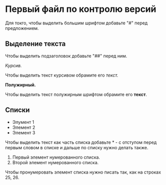# Первый файл по контролю версий

Для токго, чтобы выделить большим шрифтом добавьте "#" перед предложением.

## Выделение текста

Чтобы выделить подзаголовок добавьте "##" перед ним.

*Курсив.*

Чтобы выделить текст курсивом обрамите его *текст.*

**Полужирный.**

Чтобы выделить текст полужирным шрифтом обрамите его **текст**.

## Списки

* Элумент 1
* Элемент 2
* Элемент 3

Чтобы выделить текст как часть списка добавьте * - с отступом перед первым словом в списке и дальше по списку нужно делать также.

1. Первый элемент нумерованного списка.
2. Второй элемент нумерованного списка.

Чтобы пронумеровать элемент списка нужно писать так, как на строках 25, 26.